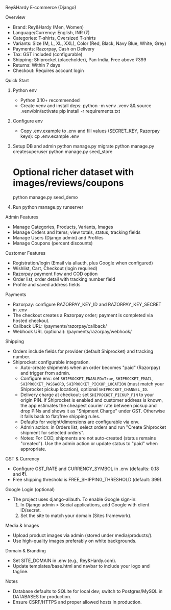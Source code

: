 Rey&Hardy E‑commerce (Django)

Overview
- Brand: Rey&Hardy (Men, Women)
- Language/Currency: English, INR (₹)
- Categories: T‑shirts, Oversized T‑shirts
- Variants: Size (M, L, XL, XXL), Color (Red, Black, Navy Blue, White, Grey)
- Payments: Razorpay, Cash on Delivery
- Tax: GST included (configurable)
- Shipping: Shiprocket (placeholder), Pan‑India, Free above ₹399
- Returns: Within 7 days
- Checkout: Requires account login

Quick Start
1) Python env
   - Python 3.10+ recommended
   - Create venv and install deps:
     python -m venv .venv && source .venv/bin/activate
     pip install -r requirements.txt

2) Configure env
   - Copy .env.example to .env and fill values (SECRET_KEY, Razorpay keys):
     cp .env.example .env

3) Setup DB and admin
     python manage.py migrate
     python manage.py createsuperuser
     python manage.py seed_store
     # Optional richer dataset with images/reviews/coupons
     python manage.py seed_demo

4) Run
     python manage.py runserver

Admin Features
- Manage Categories, Products, Variants, Images
- Manage Orders and Items; view totals, status, tracking fields
- Manage Users (Django admin) and Profiles
- Manage Coupons (percent discounts)

Customer Features
- Registration/login (Email via allauth, plus Google when configured)
- Wishlist, Cart, Checkout (login required)
- Razorpay payment flow and COD option
- Order list, order detail with tracking number field
- Profile and saved address fields

Payments
- Razorpay: configure RAZORPAY_KEY_ID and RAZORPAY_KEY_SECRET in .env
- The checkout creates a Razorpay order; payment is completed via hosted checkout.
- Callback URL: /payments/razorpay/callback/
- Webhook URL (optional): /payments/razorpay/webhook/

Shipping
- Orders include fields for provider (default Shiprocket) and tracking number.
- Shiprocket: configurable integration.
  - Auto-create shipments when an order becomes "paid" (Razorpay) and trigger from admin.
  - Configure env: set `SHIPROCKET_ENABLED=True`, `SHIPROCKET_EMAIL`, `SHIPROCKET_PASSWORD`, `SHIPROCKET_PICKUP_LOCATION` (must match your Shiprocket pickup location), optional `SHIPROCKET_CHANNEL_ID`.
  - Delivery charge at checkout: set `SHIPROCKET_PICKUP_PIN` to your origin PIN. If Shiprocket is enabled and customer address is known, the app estimates the cheapest courier rate between pickup and drop PINs and shows it as "Shipment Charge" under GST. Otherwise it falls back to flat/free shipping rules.
  - Defaults for weight/dimensions are configurable via env.
  - Admin action: in Orders list, select orders and run "Create Shiprocket shipment for selected orders".
  - Notes: For COD, shipments are not auto-created (status remains "created"). Use the admin action or update status to "paid" when appropriate.

GST & Currency
- Configure GST_RATE and CURRENCY_SYMBOL in .env (defaults: 0.18 and ₹).
- Free shipping threshold is FREE_SHIPPING_THRESHOLD (default: 399).

Google Login (optional)
- The project uses django-allauth. To enable Google sign-in:
  1) In Django admin > Social applications, add Google with client ID/secret.
  2) Set the site to match your domain (Sites framework).

Media & Images
- Upload product images via admin (stored under media/products/).
- Use high-quality images preferably on white backgrounds.

Domain & Branding
- Set SITE_DOMAIN in .env (e.g., Rey&Hardy.com).
- Update templates/base.html and navbar to include your logo and tagline.

Notes
- Database defaults to SQLite for local dev; switch to Postgres/MySQL in DATABASES for production.
- Ensure CSRF/HTTPS and proper allowed hosts in production.
